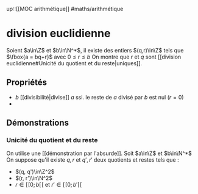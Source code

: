 up::[[MOC arithmétique]]
#maths/arithmétique 
# division euclidienne
Soient $a\in\Z$ et $b\in\N^*$, il existe des entiers $(q,r)\in\Z$ tels que $\fbox{a = bq+r}$ avec $0\leq r\leq b$ 
On montre que $r$ et $q$ sont [[division euclidienne#Unicité du quotient et du reste|uniques]].

## Propriétés
 - $b$ [[divisibilité|divise]] $a$ ssi. le reste de $a$ divisé par $b$ est nul ($r=0$)
 - 

## Démonstrations
### Unicité du quotient et du reste
On utilise une [[démonstration par l'absurde]].
Soit $a\in\Z$ et $b\in\N^*$
On suppose qu'il existe $q, r$ et $q', r'$ deux quotients et restes tels que :
 - $(q, q')\in\Z^2$
 - $(r, r')\in\N^2$
 - $r \in [\![ 0; b[\![$ et $r'\in[\![0; b'[\![$


